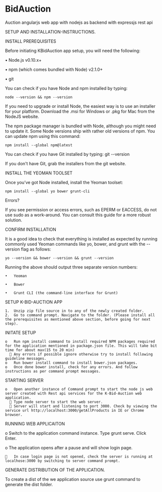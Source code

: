 # BidAuction
Auction angularjs web app with nodejs as backend with expressjs rest api

SETUP AND INSTALLATION-INSTRUCTIONS.

INSTALL PREREQUISITES

Before initiating KBidAuction app setup, you will need the following:

•	Node.js v0.10.x+

•	npm (which comes bundled with Node) v2.1.0+

•	git

You can check if you have Node and npm installed by typing:

    node --version && npm --version

If you need to upgrade or install Node, the easiest way is to use an installer for your platform. Download the .msi for Windows or .pkg for Mac from the NodeJS website.

The npm package manager is bundled with Node, although you might need to update it. Some Node versions ship with rather old versions of npm. You can update npm using this command:

    npm install --global npm@latest

You can check if you have Git installed by typing:
    git --version

If you don't have Git, grab the installers from the git website.

INSTALL THE YEOMAN TOOLSET

Once you’ve got Node installed, install the Yeoman toolset:

    npm install --global yo bower grunt-cli

Errors?

If you see permission or access errors, such as EPERM or EACCESS, do not use sudo as a work-around. You can consult this guide for a more robust solution.

CONFIRM INSTALLATION

It is a good idea to check that everything is installed as expected by running commonly used Yeoman commands like yo, bower, and grunt 
with the --version flag as follows:

    yo --version && bower --version && grunt --version

Running the above should output three separate version numbers:

    •	Yeoman

    •	Bower

    •	Grunt CLI (the command-line interface for Grunt)

SETUP K-BID-AUCTION APP

    1.	Unzip zip file source in to any of the newly created folder.
    2.	Go to command prompt. Navigate to the folder. (Please install all the prerequisites as mentioned above section, before going for next step).

INITATE SETUP

    o	Run npm install command to install required NPM packages required for the application mentioned in package.json file. This will take bit time for about max(15 to 20 min)
      	Any errors if possible ignore otherwise try to install following guideline messages.
    o	Run bower install command to install bower.json packages.
    o	Once done bower install, check for any errors. And follow instructions as per command prompt messages.

STARTING SERVER
        
    o	Open another instance of Command prompt to start the node js web server created with Rest api services for the K-Bid-Auction web application.
       Type node server to start the web server. 
       Server will start and listening to port 3000. Check by viewing the service url http://localhost:3000/getAllProducts in IE or Chrome browser.

RUNNING WEB APPLICAITON
  
  o	Switch to the application command instance. Type grunt serve. Click Enter.
  
  o	The application opens after a pause and will show login page.
  
    	In case login page is not opened, check the server is running at localhose:3000 by switching to server command prompt.

GENERATE DISTRIBUTION OF THE APPLICATION.

To create a dist of the we application source use grunt command to generate the dist folder.

